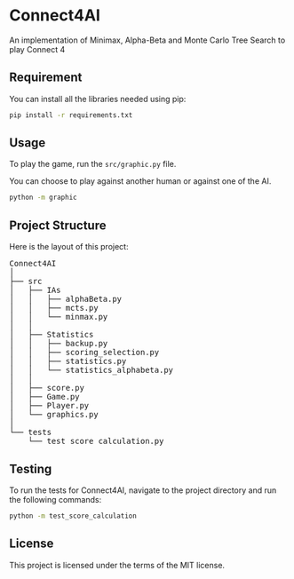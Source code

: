 # Connect4AI
An implementation of Minimax, Alpha-Beta and Monte Carlo Tree Search to play Connect 4

## Requirement
You can install all the libraries needed using pip:

```bash
pip install -r requirements.txt
```
## Usage
To play the game, run the `src/graphic.py` file.

You can choose to play against another human or against one of the AI.

```bash
python -m graphic
```

## Project Structure

Here is the layout of this project:

<pre>
Connect4AI
│
├── src
│   ├── IAs
│   │   ├── alphaBeta.py
│   │   ├── mcts.py
│   │   └── minmax.py
│   │
│   ├── Statistics
│   │   ├── backup.py
│   │   ├── scoring_selection.py
│   │   ├── statistics.py
│   │   └── statistics_alphabeta.py
│   │
│   ├── score.py
│   ├── Game.py
│   ├── Player.py
│   └── graphics.py
│
└── tests
    └── test_score_calculation.py
</pre>

## Testing
To run the tests for Connect4AI, navigate to the project directory and run the following commands:

```bash
python -m test_score_calculation
```

## License
This project is licensed under the terms of the MIT license.